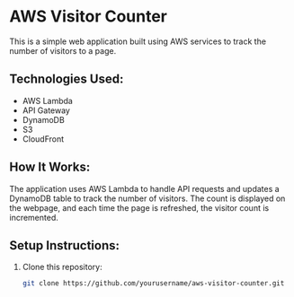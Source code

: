 # AWS Visitor Counter

This is a simple web application built using AWS services to track the 
number of visitors to a page.

## Technologies Used:
- AWS Lambda
- API Gateway
- DynamoDB
- S3
- CloudFront

## How It Works:
The application uses AWS Lambda to handle API requests and updates a 
DynamoDB table to track the number of visitors. The count is displayed on 
the webpage, and each time the page is refreshed, the visitor count is 
incremented.

## Setup Instructions:
1. Clone this repository:
   ```bash
   git clone https://github.com/yourusername/aws-visitor-counter.git

